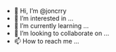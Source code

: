 - 👋 Hi, I’m @joncrry
- 👀 I’m interested in ...
- 🌱 I’m currently learning ...
- 💞️ I’m looking to collaborate on ...
- 📫 How to reach me ...

<!---
joncrry/joncrry is a ✨ special ✨ repository because its `README.md` (this file) appears on your GitHub profile.
You can click the Preview link to take a look at your changes.
--->
